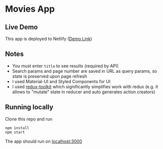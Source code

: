 # Movies App

## Live Demo

This app is deployed to Netlify ([Demo Link](https://movies-app7.netlify.app/))

## Notes

- You must enter `title` to see results (required by API)
- Search params and page number are saved in URL as query params, so state is preserved upon page refresh
- I used Material-UI and Styled Components for UI
- I used [redux-toolkit](https://redux-toolkit.js.org/) which significantly simplifies work with redux (e.g. it allows to "mutate" state in reducer and auto generates action creators)

## Running locally

Clone this repo and run

```
npm install
npm start
```

The app should run on [localhost:3000](http://localhost:3000)
